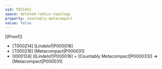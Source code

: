 ```yaml
---
uid: T021452
space: deleted-radius-topology
property: countably-metacompact
value: false
---
```

[[Proof]]

* [T000214] [Lindelof|P000018]
* [T000216] [Metacompact|P000031]
* [I000124] ([Lindelof|P000018] + [Countably Metacompact|P000033]) => [Metacompact|P000031]

